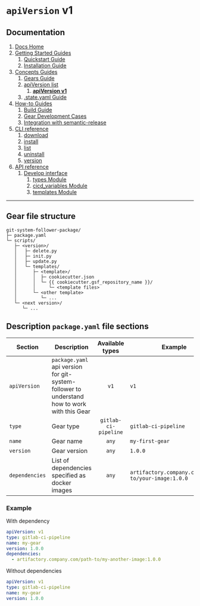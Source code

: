 # `apiVersion` v1
## Documentation
1. [Docs Home](../../docs_home.md)
2. [Getting Started Guides](../../getting_started.md) 
   1. [Quickstart Guide](../../getting_started/quickstart.md)
   2. [Installation Guide](../../getting_started/installation.md)
3. [Concepts Guides](../../concepts.md) 
   1. [Gears Guide](../gears.md)
   2. [apiVersion list](../api_version_list.md)
      1. **[apiVersion v1](v1.md)** 
   3. [.state.yaml Guide](../state.md)
4. [How-to Guides](../../how_to.md)  
   1. [Build Guide](../../how_to/build.md)
   2. [Gear Development Cases](../../how_to/gear_development_cases.md)
   3. [Integration with semantic-release](../../how_to/integration_with_semantic_release.md)
5. [CLI reference](../../cli_reference.md) 
   1. [download](../../cli_reference/download.md)
   2. [install](../../cli_reference/install.md) 
   3. [list](../../cli_reference/list.md)
   4. [uninstall](../../cli_reference/uninstall.md)
   5. [version](../../cli_reference/version.md)
6. [API reference](../../api_reference.md)  
   1. [Develop interface](../../api_reference/develop_interface.md)  
      1. [types Module](../../api_reference/develop_interface/types.md)
      2. [cicd_variables Module](../../api_reference/develop_interface/cicd_variables.md)
      3. [templates Module](../../api_reference/develop_interface/templates.md)

---

## Gear file structure
```plaintext
git-system-follower-package/
├─ package.yaml
└─ scripts/
   ├─ <version>/
   │   ├─ delete.py
   │   ├─ init.py
   │   ├─ update.py
   │   └─ templates/
   │      ├─ <template>/
   │      │  ├─ cookiecutter.json
   │      │  └─ {{ cookiecutter.gsf_repository_name }}/
   │      │     └─ <template files>
   │      └─ <other template>
   │         └─ ...
   └─ <next version>/
      └─ ...
```

## Description `package.yaml` file sections
| Section        | Description                                                                                 |   Available types    | Example                                            |
|----------------|---------------------------------------------------------------------------------------------|:--------------------:|----------------------------------------------------|
| `apiVersion`   | `package.yaml` api version for git-system-follower to understand how to work with this Gear |         `v1`         | `v1`                                               |
| `type`         | Gear type                                                                                   | `gitlab-ci-pipeline` | `gitlab-ci-pipeline`                               |
| `name`         | Gear name                                                                                   |        `any`         | `my-first-gear`                                    |
| `version`      | Gear version                                                                                |        `any`         | `1.0.0`                                            |
| `dependencies` | List of dependencies specified as docker images                                             |        `any`         | `artifactory.company.com/path-to/your-image:1.0.0` |

### Example
With dependency
```yaml
apiVersion: v1
type: gitlab-ci-pipeline
name: my-gear
version: 1.0.0
dependencies:
  - artifactory.company.com/path-to/my-another-image:1.0.0
```

Without dependencies
```yaml
apiVersion: v1
type: gitlab-ci-pipeline
name: my-gear
version: 1.0.0
```